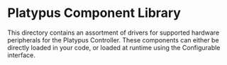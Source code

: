 Platypus Component Library
==========================

This directory contains an assortment of drivers for supported hardware
peripherals for the Platypus Controller.  These components can either be
directly loaded in your code, or loaded at runtime using the Configurable
interface.
